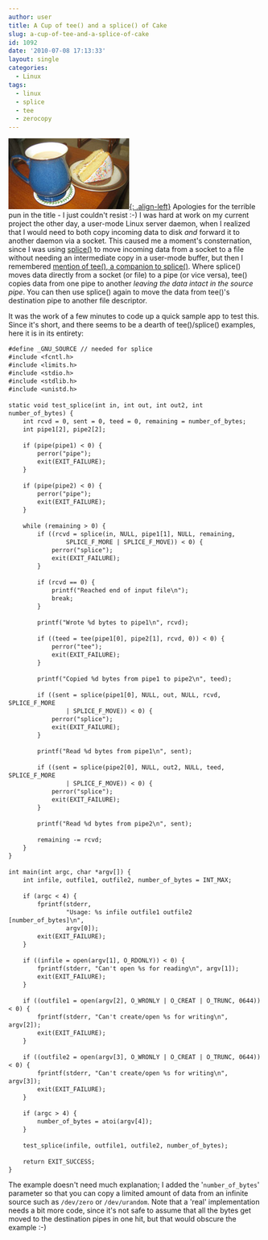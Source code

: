 ```yaml
---
author: user
title: A Cup of tee() and a splice() of Cake
slug: a-cup-of-tee-and-a-splice-of-cake
id: 1092
date: '2010-07-08 17:13:33'
layout: single
categories:
  - Linux
tags:
  - linux
  - splice
  - tee
  - zerocopy
---
```


[!["A Cup of Tea and a Slice of Cake"](images/teacake.jpg "Credit to dajobe for the photo - click the image for the original"){: .align-left}](http://www.flickr.com/photos/dajobe/145598710/) Apologies for the terrible pun in the title - I just couldn't resist :-) I was hard at work on my current project the other day, a user-mode Linux server daemon, when I realized that I would need to both copy incoming data to disk _and_ forward it to another daemon via a socket. This caused me a moment's consternation, since I was using [splice()](http://blog.superpat.com/2010/06/01/zero-copy-in-linux-with-sendfile-and-splice/) to move incoming data from a socket to a file without needing an intermediate copy in a user-mode buffer, but then I remembered [mention of tee(), a companion to splice()](http://kerneltrap.org/node/6505). Where splice() moves data directly from a socket (or file) to a pipe (or vice versa), tee() copies data from one pipe to another _leaving the data intact in the source pipe_. You can then use splice() again to move the data from tee()'s destination pipe to another file descriptor.

It was the work of a few minutes to code up a quick sample app to test this. Since it's short, and there seems to be a dearth of tee()/splice() examples, here it is in its entirety:

```
#define _GNU_SOURCE // needed for splice
#include <fcntl.h>
#include <limits.h>
#include <stdio.h>
#include <stdlib.h>
#include <unistd.h>

static void test_splice(int in, int out, int out2, int number_of_bytes) {
    int rcvd = 0, sent = 0, teed = 0, remaining = number_of_bytes;
    int pipe1[2], pipe2[2];

    if (pipe(pipe1) < 0) {
        perror("pipe");
        exit(EXIT_FAILURE);
    }

    if (pipe(pipe2) < 0) {
        perror("pipe");
        exit(EXIT_FAILURE);
    }

    while (remaining > 0) {
        if ((rcvd = splice(in, NULL, pipe1[1], NULL, remaining,
                SPLICE_F_MORE | SPLICE_F_MOVE)) < 0) {
            perror("splice");
            exit(EXIT_FAILURE);
        }

        if (rcvd == 0) {
            printf("Reached end of input file\n");
            break;
        }

        printf("Wrote %d bytes to pipe1\n", rcvd);

        if ((teed = tee(pipe1[0], pipe2[1], rcvd, 0)) < 0) {
            perror("tee");
            exit(EXIT_FAILURE);
        }

        printf("Copied %d bytes from pipe1 to pipe2\n", teed);

        if ((sent = splice(pipe1[0], NULL, out, NULL, rcvd, SPLICE_F_MORE
                | SPLICE_F_MOVE)) < 0) {
            perror("splice");
            exit(EXIT_FAILURE);
        }

        printf("Read %d bytes from pipe1\n", sent);

        if ((sent = splice(pipe2[0], NULL, out2, NULL, teed, SPLICE_F_MORE
                | SPLICE_F_MOVE)) < 0) {
            perror("splice");
            exit(EXIT_FAILURE);
        }

        printf("Read %d bytes from pipe2\n", sent);

        remaining -= rcvd;
    }
}

int main(int argc, char *argv[]) {
    int infile, outfile1, outfile2, number_of_bytes = INT_MAX;

    if (argc < 4) {
        fprintf(stderr,
                "Usage: %s infile outfile1 outfile2 [number_of_bytes]\n",
                argv[0]);
        exit(EXIT_FAILURE);
    }

    if ((infile = open(argv[1], O_RDONLY)) < 0) {
        fprintf(stderr, "Can't open %s for reading\n", argv[1]);
        exit(EXIT_FAILURE);
    }

    if ((outfile1 = open(argv[2], O_WRONLY | O_CREAT | O_TRUNC, 0644)) < 0) {
        fprintf(stderr, "Can't create/open %s for writing\n", argv[2]);
        exit(EXIT_FAILURE);
    }

    if ((outfile2 = open(argv[3], O_WRONLY | O_CREAT | O_TRUNC, 0644)) < 0) {
        fprintf(stderr, "Can't create/open %s for writing\n", argv[3]);
        exit(EXIT_FAILURE);
    }

    if (argc > 4) {
        number_of_bytes = atoi(argv[4]);
    }

    test_splice(infile, outfile1, outfile2, number_of_bytes);

    return EXIT_SUCCESS;
}

```

The example doesn't need much explanation; I added the '`number_of_bytes`' parameter so that you can copy a limited amount of data from an infinite source such as `/dev/zero` or `/dev/urandom`. Note that a 'real' implementation needs a bit more code, since it's not safe to assume that all the bytes get moved to the destination pipes in one hit, but that would obscure the example :-)